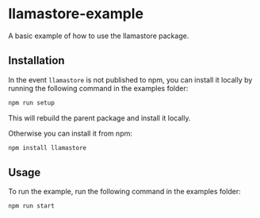 # llamastore-example
A basic example of how to use the llamastore package.

## Installation

In the event `llamastore` is not published to npm, you can install it locally by running the following command in the examples folder:
```sh
npm run setup
```

This will rebuild the parent package and install it locally.

Otherwise you can install it from npm:
```sh
npm install llamastore
```

## Usage

To run the example, run the following command in the examples folder:
```sh
npm run start
```
